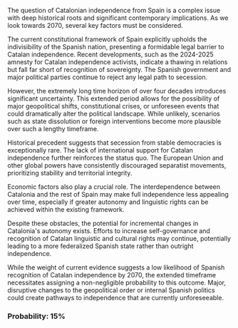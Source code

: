 The question of Catalonian independence from Spain is a complex issue with deep historical roots and significant contemporary implications. As we look towards 2070, several key factors must be considered.

The current constitutional framework of Spain explicitly upholds the indivisibility of the Spanish nation, presenting a formidable legal barrier to Catalan independence. Recent developments, such as the 2024-2025 amnesty for Catalan independence activists, indicate a thawing in relations but fall far short of recognition of sovereignty. The Spanish government and major political parties continue to reject any legal path to secession.

However, the extremely long time horizon of over four decades introduces significant uncertainty. This extended period allows for the possibility of major geopolitical shifts, constitutional crises, or unforeseen events that could dramatically alter the political landscape. While unlikely, scenarios such as state dissolution or foreign interventions become more plausible over such a lengthy timeframe.

Historical precedent suggests that secession from stable democracies is exceptionally rare. The lack of international support for Catalan independence further reinforces the status quo. The European Union and other global powers have consistently discouraged separatist movements, prioritizing stability and territorial integrity.

Economic factors also play a crucial role. The interdependence between Catalonia and the rest of Spain may make full independence less appealing over time, especially if greater autonomy and linguistic rights can be achieved within the existing framework.

Despite these obstacles, the potential for incremental changes in Catalonia's autonomy exists. Efforts to increase self-governance and recognition of Catalan linguistic and cultural rights may continue, potentially leading to a more federalized Spanish state rather than outright independence.

While the weight of current evidence suggests a low likelihood of Spanish recognition of Catalan independence by 2070, the extended timeframe necessitates assigning a non-negligible probability to this outcome. Major, disruptive changes to the geopolitical order or internal Spanish politics could create pathways to independence that are currently unforeseeable.

### Probability: 15%